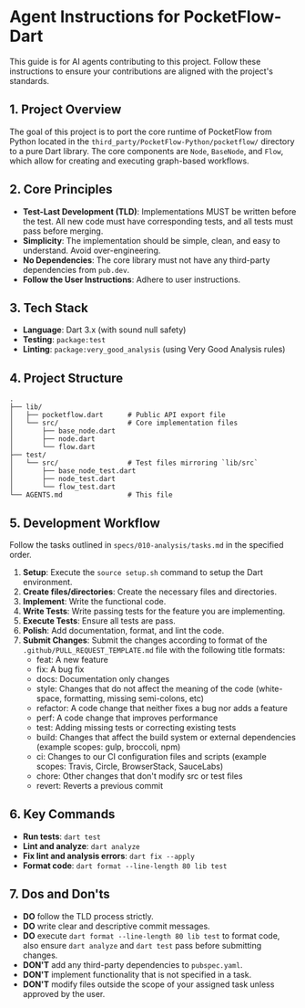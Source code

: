 # Agent Instructions for PocketFlow-Dart

This guide is for AI agents contributing to this project. Follow these instructions to ensure your contributions are aligned with the project's standards.

## 1. Project Overview

The goal of this project is to port the core runtime of PocketFlow from Python located in the `third_party/PocketFlow-Python/pocketflow/` directory to a pure Dart library. The core components are `Node`, `BaseNode`, and `Flow`, which allow for creating and executing graph-based workflows.

## 2. Core Principles

- **Test-Last Development (TLD)**: Implementations MUST be written before the test. All new code must have corresponding tests, and all tests must pass before merging.
- **Simplicity**: The implementation should be simple, clean, and easy to understand. Avoid over-engineering.
- **No Dependencies**: The core library must not have any third-party dependencies from `pub.dev`.
- **Follow the User Instructions**: Adhere to user instructions.

## 3. Tech Stack

- **Language**: Dart 3.x (with sound null safety)
- **Testing**: `package:test`
- **Linting**: `package:very_good_analysis` (using Very Good Analysis rules)

## 4. Project Structure

```
.
├── lib/
│   ├── pocketflow.dart      # Public API export file
│   └── src/                 # Core implementation files
│       ├── base_node.dart
│       ├── node.dart
│       └── flow.dart
├── test/
│   └── src/                 # Test files mirroring `lib/src`
│       ├── base_node_test.dart
│       ├── node_test.dart
│       └── flow_test.dart
└── AGENTS.md                # This file
```

## 5. Development Workflow

Follow the tasks outlined in `specs/010-analysis/tasks.md` in the specified order.

1.  **Setup**: Execute the `source setup.sh` command to setup the Dart environment.
2.  **Create files/directories**: Create the necessary files and directories.
3.  **Implement**: Write the functional code.
4.  **Write Tests**: Write passing tests for the feature you are implementing.
5.  **Execute Tests**: Ensure all tests are pass.
6.  **Polish**: Add documentation, format, and lint the code.
7.  **Submit Changes**: Submit the changes according to format of the `.github/PULL_REQUEST_TEMPLATE.md` file with the following title formats:
    - feat: A new feature
    - fix: A bug fix
    - docs: Documentation only changes
    - style: Changes that do not affect the meaning of the code (white-space, formatting, missing semi-colons, etc)
    - refactor: A code change that neither fixes a bug nor adds a feature
    - perf: A code change that improves performance
    - test: Adding missing tests or correcting existing tests
    - build: Changes that affect the build system or external dependencies (example scopes: gulp, broccoli, npm)
    - ci: Changes to our CI configuration files and scripts (example scopes: Travis, Circle, BrowserStack, SauceLabs)
    - chore: Other changes that don't modify src or test files
    - revert: Reverts a previous commit
    
## 6. Key Commands

- **Run tests**: `dart test`
- **Lint and analyze**: `dart analyze`
- **Fix lint and analysis errors**: `dart fix --apply`
- **Format code**: `dart format --line-length 80 lib test`

## 7. Dos and Don'ts

- **DO** follow the TLD process strictly.
- **DO** write clear and descriptive commit messages.
- **DO** execute `dart format --line-length 80 lib test` to format code, also ensure `dart analyze` and `dart test` pass before submitting changes.
- **DON'T** add any third-party dependencies to `pubspec.yaml`.
- **DON'T** implement functionality that is not specified in a task.
- **DON'T** modify files outside the scope of your assigned task unless approved by the user.
